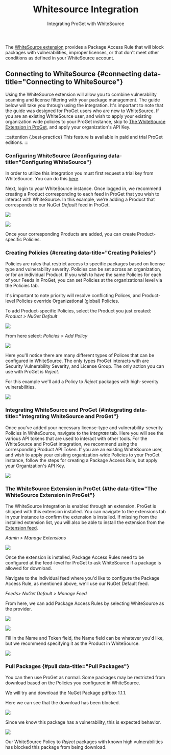 ﻿---
title: Whitesource Integration
subtitle: Integrating ProGet with WhiteSource
sequence: 300
keywords: proget, vulnerabilities, license filtering
---

The [WhiteSource extension](https://proget.inedo.com/feeds/Extensions/inedox/WhiteSource) provides a Package Access Rule that will block packages with vulnerabilities, improper licenses, or that don't meet other conditions as defined in your WhiteSource account.

## Connecting to WhiteSource {#connecting data-title="Connecting to WhiteSource"}

Using the WhiteSource extension will allow you to combine vulnerability scanning and license filtering with your package management. The guide below will take you through using the integration. It's important to note that the guide was designed for ProGet users who are new to WhiteSource. If you are an existing WhiteSource user, and wish to apply your existing organization wide policies to your ProGet instance, skip to [The WhiteSource Extension in ProGet](#whitesource-in-proget), and apply your organization's API Key.

:::attention {.best-practice}
This feature is available in paid and trial ProGet editions.
:::

### Configuring WhiteSource {#configuring data-title="Configuring WhiteSource"}

In order to utilize this integration you must first request a trial key from WhiteSource. You can do this [here](https://www.whitesourcesoftware.com/trial3/).

Next, login to your WhiteSource instance. Once logged in, we recommend creating a Product corresponding to each feed in ProGet that you wish to interact with WhiteSource. In this example, we're adding a Product that corresponds to our NuGet *Default* feed in ProGet.

![](/resources/documentation/proget/whitesource/nuget-default.png)

![](/resources/documentation/proget/whitesource/create-new-product.png)

Once your corresponding Products are added, you can create Product-specific Policies.

### Creating Policies {#creating data-title="Creating Policies"}

Policies are rules that restrict access to specific packages based on license type and vulnerability severity. Policies can be set across an organization, or for an individual Product. If you wish to have the same Policies for each of your Feeds in ProGet, you can set Policies at the organizational level via the Policies tab.

It's important to note priority will resolve conflicting Polices, and Product-level Policies override Organizational (global) Policies.

To add Product-specific Policies, select the Product you just created: *Product > NuGet Default*

![](/resources/documentation/proget/whitesource/product-specific.png)

From here select: *Policies > Add Policy*

![](/resources/documentation/proget/whitesource/add-policy.png)

Here you'll notice there are many different types of Polices that can be configured in WhiteSource. The only types ProGet interacts with are Security Vulnerability Severity, and License Group. The only action you can use with ProGet is *Reject*.

For this example we'll add a Policy to *Reject* packages with high-severity vulnerabilities.

![](/resources/documentation/proget/whitesource/vulnerability-severity.png)

### Integrating WhiteSource and ProGet {#integrating data-title="Integrating WhiteSource and ProGet"}

Once you've added your necessary license-type and vulnerability-severity Policies in WhiteSource, navigate to the *Integrate* tab. Here you will see the various API tokens that are used to interact with other tools. For the WhiteSource and ProGet integration, we recommend using the corresponding Product API Token. If you are an existing WhiteSource user, and wish to apply your existing organization-wide Policies to your ProGet instance, follow the steps for creating a Package Access Rule, but apply your Organization's API Key.

![](/resources/documentation/proget/whitesource/product-tokens.png)

### The WhiteSource Extension in ProGet {#the data-title="The WhiteSource Extension in ProGet"}

The WhiteSource Integration is enabled through an extension. ProGet is shipped with this extension installed. You can navigate to the extensions tab in your instance to confirm the extension is installed. If missing from the installed extension list, you will also be able to install the extension from the [Extension feed](https://proget.inedo.com/feeds/Extensions).

*Admin > Manage Extensions*

![](/resources/documentation/proget/whitesource/manage-extensions.png)

Once the extension is installed, Package Access Rules need to be configured at the feed-level for ProGet to ask WhiteSource if a package is allowed for download.

Navigate to the individual feed where you'd like to configure the Package Access Rule, as mentioned above, we'll use our NuGet Default feed.

*Feeds> NuGet Default > Manage Feed*

From here, we can add Package Access Rules by selecting WhiteSource as the provider.

![](/resources/documentation/proget/whitesource/package-access-rules.png)

![](/resources/documentation/proget/whitesource/create-package-access-rule.png)

Fill in the Name and Token field, the Name field can be whatever you'd like, but we recommend specifying it as the Product in WhiteSource.

![](/resources/documentation/proget/whitesource/configure-package-access-rule.png)

### Pull Packages {#pull data-title="Pull Packages"}

You can then use ProGet as normal. Some packages may be restricted from download based on the Policies you configured in WhiteSource.

We will try and download the NuGet Package pdfbox 1.1.1.

Here we can see that the download has been blocked.

![](/resources/documentation/proget/whitesource/download-blocked.png)

Since we know this package has a vulnerability, this is expected behavior.

![](/resources/documentation/proget/whitesource/high-vulnerability.png)

Our WhiteSource Policy to *Reject* packages with known high vulnerabilities has blocked this package from being download.
